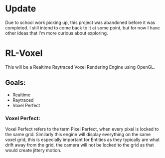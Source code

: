 # Update
Due to school work picking up, this project was abandoned before it was completed. I still intend to come back to it at some point, but for now I have other ideas that I'm more curious about exploring.


# RL-Voxel

This will be a Realtime Raytraced Voxel Rendering Engine using OpenGL. 

## Goals:

- Realtime
- Raytraced
- Voxel Perfect


### Voxel Perfect:

Voxel Perfect refers to the term Pixel Perfect, when every pixel is locked to the same grid. Similarly this engine will display everything on the same voxel grid, this is especially important for Entities as they typically are what drift away from the grid, the camera will not be locked to the grid as that would create jittery motion.
